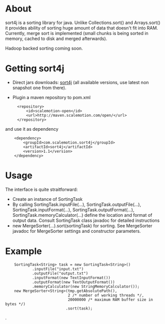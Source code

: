 # About

sort4j is a sorting library for java. Unlike Collections.sort() and Arrays.sort() it provides ability of sorting huge amount of data
that doesn't fit into RAM. Currently, merge sort is implemented (small chunks is being sorted in memory, cached to disk and merged afterwards).

Hadoop backed sorting coming soon.

# Getting sort4j


* Direct jars downloads: [sort4j](http://vklimontovich.github.com/maven2/sort4j/sort4j/) (all available versions, use latest non snapshot one from there).
* Plugin a maven repository to pom.xml

        <repository>
            <id>scalemotion-open</id>
            <url>http://maven.scalemotion.com/open/</url>
        </repository>

and use it as dependency

        <dependency>
            <groupId>com.scalemotion.sort4j</groupId>
            <artifactId>sort4j</artifactId>
            <version>1.1</version>
        </dependency>

# Usage

The interface is quite straitforward:

* Create an instance of SortingTask
* By calling SortingTask.inputFile(...), SortingTask.outputFile(...), SortingTask.inputFormat(...), SortingTask.outputFormat(...), SortingTask.memoryCalculator(...)
define the location and format of output data. Consult SortingTask class javadoc for detailed instructions
* new MergeSorter(...).sort(sortingTask) for sorting. See MergeSorter javadoc for MergeSorter settings and constructor parameters.


# Example

        SortingTask<String> task = new SortingTask<String>()
                .inputFile("input.txt")
                .outputFile("output.txt")
                .inputFormat(new TextInputFormat())
                .outputFormat(new TextOutputFormat())
                .memoryCalculator(new StringMemoryCalculator());
        new MergeSorter<String>(tmp.getAbsolutePath(), 
                                2 /* number of working threads */, 
                                20000000 /* maximum RAM buffer size in bytes */)
                               .sort(task);


.